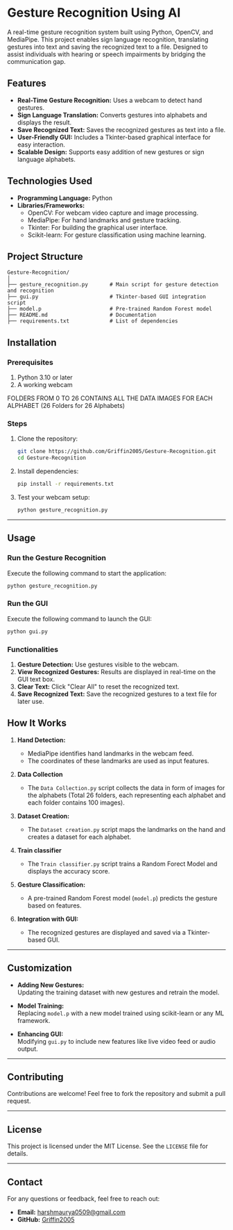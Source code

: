 # **Gesture Recognition Using AI**

A real-time gesture recognition system built using Python, OpenCV, and MediaPipe. 
This project enables sign language recognition, translating gestures into text and saving the recognized text to a file. 
Designed to assist individuals with hearing or speech impairments by bridging the communication gap.


## **Features**

- **Real-Time Gesture Recognition:** Uses a webcam to detect hand gestures.
- **Sign Language Translation:** Converts gestures into alphabets and displays the result.
- **Save Recognized Text:** Saves the recognized gestures as text into a file.
- **User-Friendly GUI:** Includes a Tkinter-based graphical interface for easy interaction.
- **Scalable Design:** Supports easy addition of new gestures or sign language alphabets.


## **Technologies Used**

- **Programming Language:** Python
- **Libraries/Frameworks:**
  - OpenCV: For webcam video capture and image processing.
  - MediaPipe: For hand landmarks and gesture tracking.
  - Tkinter: For building the graphical user interface.
  - Scikit-learn: For gesture classification using machine learning.


## **Project Structure**

```
Gesture-Recognition/
│
├── gesture_recognition.py       # Main script for gesture detection and recognition
├── gui.py                       # Tkinter-based GUI integration script
├── model.p                      # Pre-trained Random Forest model
├── README.md                    # Documentation 
├── requirements.txt             # List of dependencies
```

## **Installation**

### **Prerequisites**
1. Python 3.10 or later
2. A working webcam

FOLDERS FROM 0 TO 26 CONTAINS ALL THE DATA IMAGES FOR EACH ALPHABET (26 Folders for 26 Alphabets)

### **Steps**
1. Clone the repository:
   ```bash
   git clone https://github.com/Griffin2005/Gesture-Recognition.git
   cd Gesture-Recognition
   ```

2. Install dependencies:
   ```bash
   pip install -r requirements.txt
   ```

3. Test your webcam setup:
   ```bash
   python gesture_recognition.py
   ```

---

## **Usage**

### **Run the Gesture Recognition**
Execute the following command to start the application:
```bash
python gesture_recognition.py
```

### **Run the GUI**
Execute the following command to launch the GUI:
```bash
python gui.py
```

### **Functionalities**
1. **Gesture Detection:** Use gestures visible to the webcam.
2. **View Recognized Gestures:** Results are displayed in real-time on the GUI text box.
3. **Clear Text:** Click "Clear All" to reset the recognized text.
4. **Save Recognized Text:** Save the recognized gestures to a text file for later use.


## **How It Works**

1. **Hand Detection:**  
   - MediaPipe identifies hand landmarks in the webcam feed.
   - The coordinates of these landmarks are used as input features.

2. **Data Collection**  
   - The `Data Collection.py` script collects the data in form of images for the alphabets (Total 26 folders, each representing each alphabet and each folder contains 100 images).

3. **Dataset Creation:**
   - The `Dataset creation.py` script maps the landmarks on the hand and creates a dataset for each alphabet.
  
4. **Train classifier**
   - The `Train classifier.py` script trains a Random Forect Model and displays the accuracy score.

3. **Gesture Classification:**  
   - A pre-trained Random Forest model (`model.p`) predicts the gesture based on features.

4. **Integration with GUI:**  
   - The recognized gestures are displayed and saved via a Tkinter-based GUI.

---

## **Customization**

- **Adding New Gestures:**  
  Updating the training dataset with new gestures and retrain the model.
  
- **Model Training:**  
  Replacing `model.p` with a new model trained using scikit-learn or any ML framework.

- **Enhancing GUI:**  
  Modifying `gui.py` to include new features like live video feed or audio output.

---

## **Contributing**

Contributions are welcome! Feel free to fork the repository and submit a pull request. 

---

## **License**

This project is licensed under the MIT License. See the `LICENSE` file for details.

---

## **Contact**

For any questions or feedback, feel free to reach out:

- **Email:** harshmaurya0509@gmail.com
- **GitHub:** [Griffin2005](https://github.com/Griffin2005)
